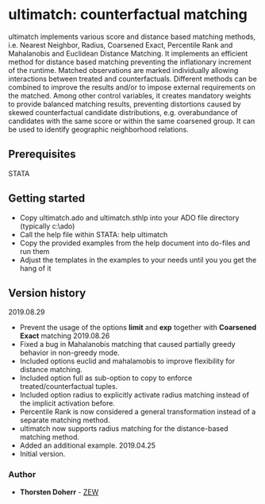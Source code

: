 # ultimatch: counterfactual matching
ultimatch implements various score and distance based matching methods, i.e. Nearest Neighbor, Radius, Coarsened Exact, Percentile Rank and Mahalanobis and Euclidean Distance Matching. It implements an efficient method for distance based matching preventing the inflationary increment of the runtime. Matched observations are marked individually allowing interactions between treated and counterfactuals. Different methods can be combined to improve the results and/or to impose external requirements on the matched. Among other control variables, it creates mandatory weights to provide balanced matching results, preventing distortions caused by skewed counterfactual candidate distributions, e.g. overabundance of candidates with the same score or within  the same coarsened group. It can be used to identify geographic neighborhood relations.
## Prerequisites
STATA
## Getting started
* Copy ultimatch.ado and ultimatch.sthlp into your ADO file directory (typically c:\ado)
* Call the help file within STATA: help ultimatch
* Copy the provided examples from the help document into do-files and run them
* Adjust the templates in the examples to your needs until you you get the hang of it
## Version history
2019.08.29
* Prevent the usage of the options **limit** and **exp** together with **Coarsened Exact** matching
2019.08.26 
* Fixed a bug in Mahalanobis matching that caused partially greedy behavior in non-greedy mode.
* Included options euclid and mahalamobis to improve flexibility for distance matching.
* Included option full as sub-option to copy to enforce treated/counterfactual tuples.
* Included option radius to explicitly activate radius matching instead of the implicit activation before.
* Percentile Rank is now considered a general transformation instead of a separate matching method.
* ultimatch now supports radius matching for the distance-based matching method.
* Added an additional example.
2019.04.25
* Initial version.
### Author
* **Thorsten Doherr** - [ZEW](https://www.zew.de/en/team/tdo/)
